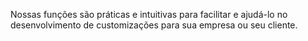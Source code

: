 Nossas funções são práticas e intuitivas para facilitar e ajudá-lo no desenvolvimento de customizações para sua empresa ou seu cliente.